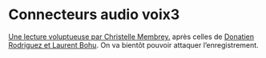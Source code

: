 # Connecteurs audio voix3

[Une lecture voluptueuse par Christelle Membrey.](http://web.mac.com/christelle.membrey/Chriscast/Chriscasts/Entr%C3%A9es/2008/1/6_Thierry_Crouzet%2C_Le_Peuple_des_Connecteurs._.html) après celles de [Donatien Rodriguez et Laurent Bohu](https://tcrouzet.com/le-peuple-des-connecteurs-v2-audio/). On va bientôt pouvoir attaquer l’enregistrement.